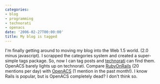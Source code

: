 ```yaml
---
categories:
- blog
- programming
- technorati
- openacs
date: '2006-02-27T00:00:00'
title: My blog is tagged
---
```



I'm finally getting around to moving my blog into the Web 1.5 world. (2.0 minus javascript). I scrapped the categories system and created a super-simple tags package. So, now I can tag posts and [technorati](http://technorati.com) can find them. OpenACS barely lights up on technorati. Compare [RubyOnRails](http://technorati.com/tag/rails) (20 mentions per day) with [OpenACS](http://technorati.com/tag/openacs) (1 mention in the past month!). I know Rails is popular, but is OpenACS completely dead? I don't think so.
